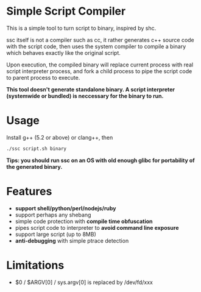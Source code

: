 # Simple Script Compiler

This is a simple tool to turn script to binary, inspired by shc.

ssc itself is not a compiler such as cc, it rather generates c++ source code with the script code, then uses the system compiler to compile a binary which behaves exactly like the original script.

Upon execution, the compiled binary will replace current process with real script interpreter process, and fork a child process to pipe the script code to parent process to execute.

**This tool doesn't generate standalone binary. A script interpreter (systemwide or bundled) is neccessary for the binary to run.**

# Usage

Install g++ (5.2 or above) or clang++, then

```bash
./ssc script.sh binary
```

**Tips: you should run ssc on an OS with old enough glibc for portability of the generated binary.**

# Features

* **support shell/python/perl/nodejs/ruby**
* support perhaps any shebang
* simple code protection with **compile time obfuscation**
* pipes script code to interpreter to **avoid command line exposure**
* support large script (up to 8MB)
* **anti-debugging** with simple ptrace detection

# Limitations

* \$0 / $ARGV[0] / sys.argv[0] is replaced by /dev/fd/xxx
